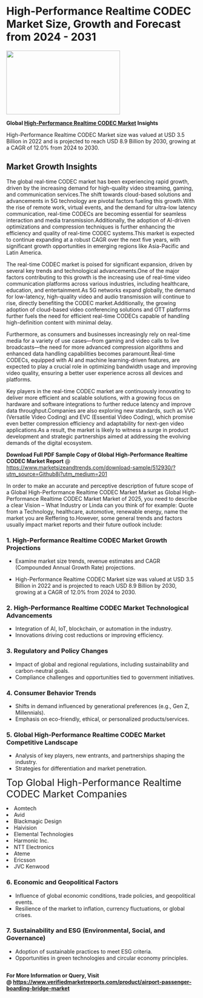 <H1>High-Performance Realtime CODEC Market Size, Growth and Forecast from 2024 - 2031</H1><img class="aligncenter size-medium wp-image-584254" src="https://thirdeyenews.in/wp-content/uploads/2024/09/Global-Market-Research-300x168.jpeg" alt="" width="300" height="168" /><p><strong>Global&nbsp;<a href="https://www.marketsizeandtrends.com/download-sample/512930/?utm_source=Github8j?utm_medium=201">High-Performance Realtime CODEC Market</a> Insights</strong></p><p>High-Performance Realtime CODEC Market size was valued at USD 3.5 Billion in 2022 and is projected to reach USD 8.9 Billion by 2030, growing at a CAGR of 12.0% from 2024 to 2030.</p><p><h2>Market Growth Insights</h2> <p>The global real-time CODEC market has been experiencing rapid growth, driven by the increasing demand for high-quality video streaming, gaming, and communication services.The shift towards cloud-based solutions and advancements in 5G technology are pivotal factors fueling this growth.With the rise of remote work, virtual events, and the demand for ultra-low latency communication, real-time CODECs are becoming essential for seamless interaction and media transmission.Additionally, the adoption of AI-driven optimizations and compression techniques is further enhancing the efficiency and quality of real-time CODEC systems.This market is expected to continue expanding at a robust CAGR over the next five years, with significant growth opportunities in emerging regions like Asia-Pacific and Latin America.</p> <p>The real-time CODEC market is poised for significant expansion, driven by several key trends and technological advancements.One of the major factors contributing to this growth is the increasing use of real-time video communication platforms across various industries, including healthcare, education, and entertainment.As 5G networks expand globally, the demand for low-latency, high-quality video and audio transmission will continue to rise, directly benefiting the CODEC market.Additionally, the growing adoption of cloud-based video conferencing solutions and OTT platforms further fuels the need for efficient real-time CODECs capable of handling high-definition content with minimal delay.</p> <p>Furthermore, as consumers and businesses increasingly rely on real-time media for a variety of use cases—from gaming and video calls to live broadcasts—the need for more advanced compression algorithms and enhanced data handling capabilities becomes paramount.Real-time CODECs, equipped with AI and machine learning-driven features, are expected to play a crucial role in optimizing bandwidth usage and improving video quality, ensuring a better user experience across all devices and platforms.</p> <p>Key players in the real-time CODEC market are continuously innovating to deliver more efficient and scalable solutions, with a growing focus on hardware and software integrations to further reduce latency and improve data throughput.Companies are also exploring new standards, such as VVC (Versatile Video Coding) and EVC (Essential Video Coding), which promise even better compression efficiency and adaptability for next-gen video applications.As a result, the market is likely to witness a surge in product development and strategic partnerships aimed at addressing the evolving demands of the digital ecosystem.</p> <p><span class=""><strong>Download Full PDF Sample Copy of Global High-Performance Realtime CODEC Market Report</strong> @ <a href="https://www.marketsizeandtrends.com/download-sample/512930/?utm_source=Github8j?utm_medium=201" target="_blank">https://www.marketsizeandtrends.com/download-sample/512930/?utm_source=Github8j?utm_medium=201</a></span></p><p>In order to make an accurate and perceptive description of future scope of a Global&nbsp;High-Performance Realtime CODEC Market Market as Global&nbsp;High-Performance Realtime CODEC Market Market of 2025, you need to describe a clear Vision &ndash; What Industry or Linda can you think of for example: Quote from a Technology, healthcare, automotive, renewable energy, name the market you are Reffering to.However, some general trends and factors usually impact market reports and their future outlook include:</p><h3>1.&nbsp;<strong>High-Performance Realtime CODEC Market Growth Projections</strong></h3><ul><li>Examine market size trends, revenue estimates and CAGR (Compounded Annual Growth Rate) projections.</li><li><p>High-Performance Realtime CODEC Market size was valued at USD 3.5 Billion in 2022 and is projected to reach USD 8.9 Billion by 2030, growing at a CAGR of 12.0% from 2024 to 2030.</p></li></ul><h3>2.&nbsp;<strong>High-Performance Realtime CODEC Market Technological Advancements</strong></h3><ul><li>Integration of AI, IoT, blockchain, or automation in the industry.</li><li>Innovations driving cost reductions or improving efficiency.</li></ul><h3>3.&nbsp;<strong>Regulatory and Policy Changes</strong></h3><ul><li>Impact of global and regional regulations, including sustainability and carbon-neutral goals.</li><li>Compliance challenges and opportunities tied to government initiatives.</li></ul><h3>4.&nbsp;<strong>Consumer Behavior Trends</strong></h3><ul><li>Shifts in demand influenced by generational preferences (e.g., Gen Z, Millennials).</li><li>Emphasis on eco-friendly, ethical, or personalized products/services.</li></ul><h3>5.&nbsp;<strong>Global High-Performance Realtime CODEC Market Competitive Landscape</strong></h3><ul><li>Analysis of key players, new entrants, and partnerships shaping the industry.</li><li>Strategies for differentiation and market penetration.</li></ul><p data-pm-slice="1 1 []"><span style="color: inherit; font-family: inherit; font-size: 25px;">Top Global High-Performance Realtime CODEC Market Companies</span></p><div class="" data-test-id=""><p><li>Aomtech</li><li> Avid</li><li> Blackmagic Design</li><li> Haivision</li><li> Elemental Technologies</li><li> Harmonic Inc.</li><li> NTT Electronics</li><li> Ateme</li><li> Ericsson</li><li> JVC Kenwood</li></p></div><h3>6.&nbsp;<strong>Economic and Geopolitical Factors</strong></h3><ul><li>Influence of global economic conditions, trade policies, and geopolitical events.</li><li>Resilience of the market to inflation, currency fluctuations, or global crises.</li></ul><h3>7.&nbsp;<strong>Sustainability and ESG (Environmental, Social, and Governance)</strong></h3><ul><li>Adoption of sustainable practices to meet ESG criteria.</li><li>Opportunities in green technologies and circular economy principles.</li></ul><h2><strong style="font-size: 14px;">For More Information or Query, Visit @&nbsp;</strong><a style="background-color: #ffffff; font-size: 14px;" href="https://www.marketsizeandtrends.com/report/high-performance-realtime-codec-market/" target="_blank">https://www.verifiedmarketreports.com/product/airport-passenger-boarding-bridge-market</a></h2>